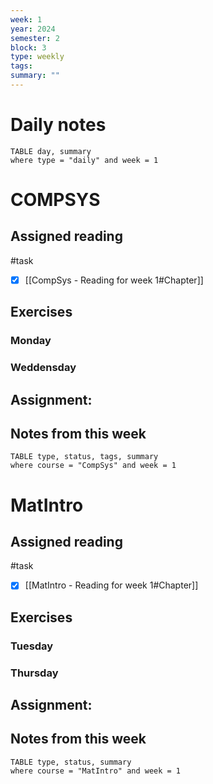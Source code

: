 ```yaml
---
week: 1
year: 2024
semester: 2
block: 3
type: weekly 
tags: 
summary: ""
---
```

# Daily notes
```dataview
TABLE day, summary 
where type = "daily" and week = 1
```
# COMPSYS
## Assigned reading
#task
 - [x] [[CompSys - Reading for week 1#Chapter]]
## Exercises 
### Monday
### Weddensday
## Assignment:

## Notes from this week
```dataview
TABLE type, status, tags, summary
where course = "CompSys" and week = 1
```

# MatIntro
## Assigned reading
#task
 - [x] [[MatIntro - Reading for week 1#Chapter]]

## Exercises 
### Tuesday
### Thursday
## Assignment:

## Notes from this week
```dataview
TABLE type, status, summary
where course = "MatIntro" and week = 1
```


